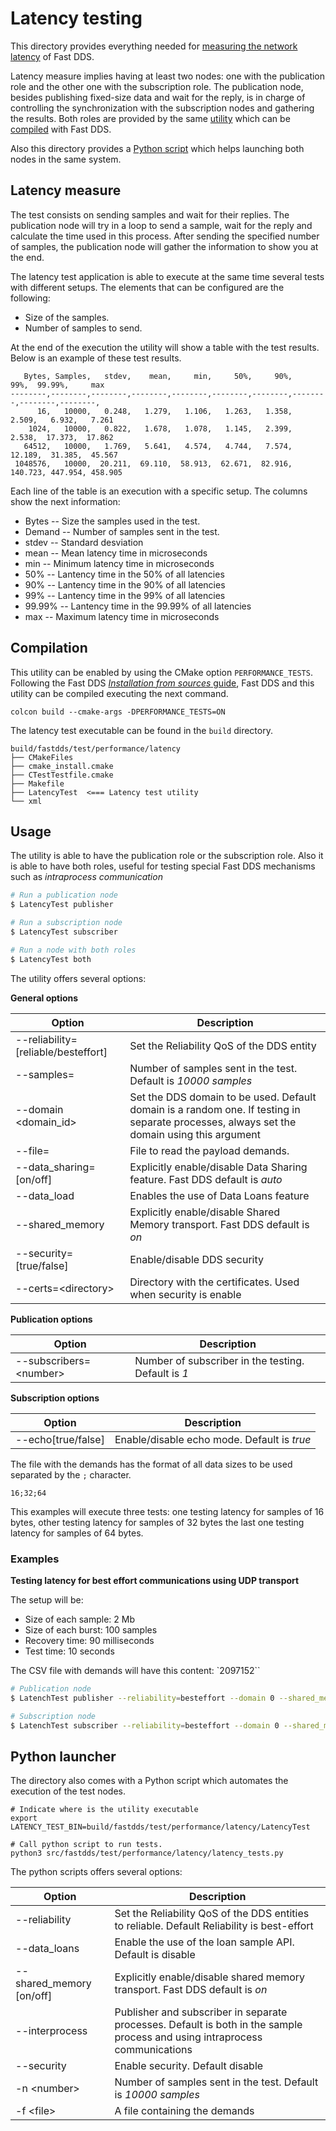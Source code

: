 # Latency testing

This directory provides everything needed for [measuring the network latency](latency-measure) of Fast DDS.

Latency measure implies having at least two nodes: one with the publication role and the other one with the subscription role.
The publication node, besides publishing fixed-size data and wait for the reply, is in charge of controlling the synchronization
with the subscription nodes and gathering the results.
Both roles are provided by the same [utility](#usage) which can be [compiled](#compilation) with Fast DDS.

Also this directory provides a [Python script](#python-launcher) which helps launching both nodes in the same system.

## Latency measure

The test consists on sending samples and wait for their replies.
The publication node will try in a loop to send a sample, wait for the reply and calculate the time used in this process.
After sending the specified number of samples, the publication node will gather the information to show you at the end.

The latency test application is able to execute at the same time several tests with different setups.
The elements that can be configured are the following:

- Size of the samples.
- Number of samples to send.

At the end of the execution the utility will show a table with the test results.
Below is an example of these test results.

```
   Bytes, Samples,   stdev,    mean,     min,     50%,     90%,     99%,  99.99%,     max
--------,--------,--------,--------,--------,--------,--------,--------,--------,--------,
      16,   10000,   0.248,   1.279,   1.106,   1.263,   1.358,   2.509,   6.932,   7.261
    1024,   10000,   0.822,   1.678,   1.078,   1.145,   2.399,   2.538,  17.373,  17.862
   64512,   10000,   1.769,   5.641,   4.574,   4.744,   7.574,  12.189,  31.385,  45.567
 1048576,   10000,  20.211,  69.110,  58.913,  62.671,  82.916, 140.723, 447.954, 458.905
```

Each line of the table is an execution with a specific setup.
The columns show the next information:

* Bytes -- Size the samples used in the test.
* Demand -- Number of samples sent in the test.
* stdev -- Standard desviation
* mean -- Mean latency time in microseconds
* min -- Minimum latency time in microseconds
* 50% -- Lantency time in the 50% of all latencies
* 90% -- Lantency time in the 90% of all latencies
* 99% -- Lantency time in the 99% of all latencies
* 99.99% -- Lantency time in the 99.99% of all latencies
* max -- Maximum latency time in microseconds


## Compilation

This utility can be enabled by using the CMake option `PERFORMANCE_TESTS`.
Following the Fast DDS [*Installation from sources*
guide](https://fast-dds.docs.eprosima.com/en/latest/installation/sources/sources_linux.html),
Fast DDS and this utility can be compiled executing the next command.

```
colcon build --cmake-args -DPERFORMANCE_TESTS=ON
```

The latency test executable can be found in the `build` directory.

```
build/fastdds/test/performance/latency
├── CMakeFiles
├── cmake_install.cmake
├── CTestTestfile.cmake
├── Makefile
├── LatencyTest  <=== Latency test utility
└── xml
```

## Usage

The utility is able to have the publication role or the subscription role.
Also it is able to have both roles, useful for testing special Fast DDS mechanisms such as *intraprocess communication*

```bash
# Run a publication node
$ LatencyTest publisher

# Run a subscription node
$ LatencyTest subscriber

# Run a node with both roles
$ LatencyTest both
```

The utility offers several options:

**General options**

| Option                              | Description                                                                                                                                |
| -                                   | -                                                                                                                                          |
| --reliability=[reliable/besteffort] | Set the Reliability QoS of the DDS entity                                                                                                  |
| --samples=<number>                  | Number of samples sent in the test. Default is *10000 samples*                                                                             |
| --domain \<domain_id>               | Set the DDS domain to be used. Default domain is a random one. If testing in separate processes, always set the domain using this argument |
| --file=<file>                       | File to read the payload demands.                                                                                                          |
| --data_sharing=[on/off]             | Explicitly enable/disable Data Sharing feature. Fast DDS default is *auto*                                                                 |
| --data_load                         | Enables the use of Data Loans feature                                                                                                      |
| --shared_memory                     | Explicitly enable/disable Shared Memory transport. Fast DDS default is *on*                                                                |
| --security=[true/false]             | Enable/disable DDS security                                                                                                                |
| --certs=\<directory>                | Directory with the certificates. Used when security is enable                                                                              |


**Publication options**

| Option                          | Description                                                                      |
| -                               | -                                                                                |
| --subscribers=\<number>         | Number of subscriber in the testing. Default is *1*                              |

**Subscription options**

| Option                          | Description                                                                      |
| -                               | -                                                                                |
| --echo[true/false]              | Enable/disable echo mode. Default is *true*                                      |


The file with the demands has the format of all data sizes to be used separated by the `;` character.
```
16;32;64
```

This examples will execute three tests: one testing latency for samples of 16 bytes, other testing latency for samples
of 32 bytes the last one testing latency for samples of 64 bytes.


### Examples

**Testing latency for best effort communications using UDP transport**

The setup will be:

- Size of each sample: 2 Mb
- Size of each burst: 100 samples
- Recovery time: 90 milliseconds
- Test time: 10 seconds

The CSV file with demands will have this content: `2097152``

```bash
# Publication node
$ LatenchTest publisher --reliability=besteffort --domain 0 --shared_memory=off --file=demands.csv

# Subscription node
$ LatenchTest subscriber --reliability=besteffort --domain 0 --shared_memory=off --file=demands.csv
```

## Python launcher

The directory also comes with a Python script which automates the execution of the test nodes.

```batch
# Indicate where is the utility executable
export LATENCY_TEST_BIN=build/fastdds/test/performance/latency/LatencyTest

# Call python script to run tests.
python3 src/fastdds/test/performance/latency/latency_tests.py
```

The python scripts offers several options:

| Option                              | Description                                                                                                                                |
| -                                   | -                                                                                                                                          |
| --reliability                       | Set the Reliability QoS of the DDS entities to reliable. Default Reliability is best-effort                                                |
| --data_loans                        | Enable the use of the loan sample API. Default is disable                                                                                  |
| --shared_memory [on/off]            | Explicitly enable/disable shared memory transport. Fast DDS default is *on*                                                                |
| --interprocess                      | Publisher and subscriber in separate processes. Default is both in the sample process and using intraprocess communications                |
| --security                          | Enable security. Default disable                                                                                                           |
| -n \<number>                        | Number of samples sent in the test. Default is *10000 samples*
| -f \<file>                          | A file containing the demands                                                                                                              |
